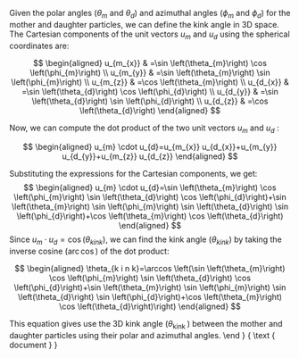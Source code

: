 
Given the polar angles $\left(\theta_{m}\right.$ and $\left.\theta_{d}\right)$ and azimuthal angles $\left(\phi_{m}\right.$ and $\left.\phi_{d}\right)$ for the mother and daughter particles, we can define the kink angle in 3D space. The Cartesian components of the unit vectors $u_{m}$ and $u_{d}$ using the spherical coordinates are:

$$
\begin{aligned}
u_{m_{x}} & =\sin \left(\theta_{m}\right) \cos \left(\phi_{m}\right) \\
u_{m_{y}} & =\sin \left(\theta_{m}\right) \sin \left(\phi_{m}\right) \\
u_{m_{z}} & =\cos \left(\theta_{m}\right) \\
u_{d_{x}} & =\sin \left(\theta_{d}\right) \cos \left(\phi_{d}\right) \\
u_{d_{y}} & =\sin \left(\theta_{d}\right) \sin \left(\phi_{d}\right) \\
u_{d_{z}} & =\cos \left(\theta_{d}\right)
\end{aligned}
$$

Now, we can compute the dot product of the two unit vectors $u_{m}$ and $u_{d}$ :

$$
\begin{aligned}
u_{m} \cdot u_{d}=u_{m_{x}} u_{d_{x}}+u_{m_{y}} u_{d_{y}}+u_{m_{z}} u_{d_{z}}
\end{aligned}
$$

Substituting the expressions for the Cartesian components, we get:
$$
\begin{aligned}
u_{m} \cdot u_{d}=\sin \left(\theta_{m}\right) \cos \left(\phi_{m}\right) \sin \left(\theta_{d}\right) \cos \left(\phi_{d}\right)+\sin \left(\theta_{m}\right) \sin \left(\phi_{m}\right) \sin \left(\theta_{d}\right) \sin \left(\phi_{d}\right)+\cos \left(\theta_{m}\right) \cos \left(\theta_{d}\right)
\end{aligned}
$$
Since $u_{m} \cdot u_{d}=\cos \left(\theta_{k i n k}\right)$, we can find the kink angle $\left(\theta_{k i n k}\right)$ by taking the inverse cosine $(\operatorname{arc} \cos )$ of the dot product:

$$
\begin{aligned}
\theta_{k i n k}=\arccos \left(\sin \left(\theta_{m}\right) \cos \left(\phi_{m}\right) \sin \left(\theta_{d}\right) \cos \left(\phi_{d}\right)+\sin \left(\theta_{m}\right) \sin \left(\phi_{m}\right) \sin \left(\theta_{d}\right) \sin \left(\phi_{d}\right)+\cos \left(\theta_{m}\right) \cos \left(\theta_{d}\right)\right)
\end{aligned}
$$

This equation gives use the 3D kink angle $\left(\theta_{\text {kink }}\right)$ between the mother and daughter particles using their polar and azimuthal angles. \end } \{ \text { document } \}
